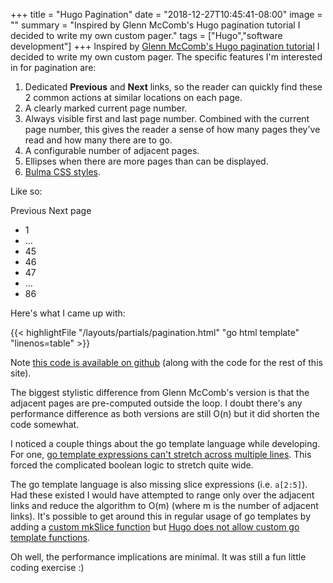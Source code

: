 +++
title = "Hugo Pagination"
date = "2018-12-27T10:45:41-08:00"
image = ""
summary = "Inspired by Glenn McComb's Hugo pagination tutorial I decided to write my own custom pager."
tags = ["Hugo","software development"]
+++
Inspired by [Glenn McComb's Hugo pagination tutorial](https://glennmccomb.com/articles/how-to-build-custom-hugo-pagination/) I decided to write my own custom pager. The specific features I'm interested in for pagination are:

1. Dedicated **Previous** and **Next** links, so the reader can quickly find these 2 common actions at similar locations on each page.
1. A clearly marked current page number.
1. Always visible first and last page number. Combined with the current page number, this gives the reader a sense of how many pages they've read and how many there are to go.
1. A configurable number of adjacent pages.
1. Ellipses when there are more pages than can be displayed.
1. [Bulma CSS styles](https://bulma.io/documentation/components/pagination/).

Like so:
<div>
    <nav class="pagination is-centered">
      <a class="pagination-previous">Previous</a>
      <a class="pagination-next">Next page</a>
      <ul class="pagination-list paging-example">
        <li><a class="pagination-link">1</a></li>
        <li><span class="pagination-ellipsis">&hellip;</span></li>
        <li><a class="pagination-link">45</a></li>
        <li><a class="pagination-link is-current">46</a></li>
        <li><a class="pagination-link">47</a></li>
        <li><span class="pagination-ellipsis">&hellip;</span></li>
        <li><a class="pagination-link">86</a></li>
      </ul>
    </nav>
</div>

Here's what I came up with:

{{< highlightFile "/layouts/partials/pagination.html" "go html template" "linenos=table" >}}

Note [this code is available on github](https://github.com/oschmid/website/blob/master/layouts/partials/pagination.html) (along with the code for the rest of this site).

The biggest stylistic difference from Glenn McComb's version is that the adjacent pages are pre-computed outside the loop. I doubt there's any performance difference as both versions are still O(n) but it did shorten the code somewhat.

I noticed a couple things about the go template language while developing. For one, [go template expressions can't stretch across multiple lines](https://stackoverflow.com/questions/49816911/how-to-split-a-long-golang-template-function-across-multiple-lines). This forced the complicated boolean logic to stretch quite wide.

The go template language is also missing slice expressions (i.e. `a[2:5]`). Had these existed I would have attempted to range only over the adjacent links and reduce the algorithm to O(m) (where m is the number of adjacent links). It's possible to get around this in regular usage of go templates by adding a [custom mkSlice function](https://stackoverflow.com/questions/25012467/golang-templates-how-to-define-array-in-a-variable) but [Hugo does not allow custom go template functions](https://discourse.gohugo.io/t/adding-custom-functions/14164/5).

Oh well, the performance implications are minimal. It was still a fun little coding exercise :)
